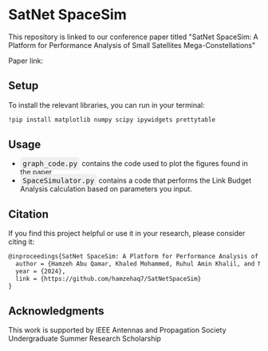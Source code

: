 # SatNet SpaceSim
This repository is linked to our conference paper titled "SatNet SpaceSim: A Platform for Performance Analysis of Small Satellites Mega-Constellations"

Paper link: 

## Setup
To install the relevant libraries, you can run in your terminal:

```html
!pip install matplotlib numpy scipy ipywidgets prettytable
```

## Usage
* <kbd style="background-color: #f0f0f0; padding: 5px; border-radius: 5px;">graph_code.py</kbd> contains the code used to plot the figures found in the paper
* <kbd style="background-color: #f0f0f0; padding: 5px; border-radius: 5px;">SpaceSimulator.py</kbd> contains a code that performs the Link Budget Analysis calculation based on parameters you input. 

## Citation

If you find this project helpful or use it in your research, please consider citing it:

```html
@inproceedings{SatNet SpaceSim: A Platform for Performance Analysis of Small Satellites Mega-Constellations,
  author = {Hamzeh Abu Qamar, Khaled Mohammed, Ruhul Amin Khalil, and Nasir Saeed},
  year = {2024},
  link = {https://github.com/hamzehaq7/SatNetSpaceSim}
}
```

## Acknowledgments
This work is supported by IEEE Antennas and Propagation Society Undergraduate Summer Research Scholarship
